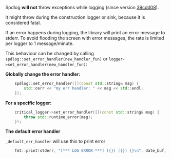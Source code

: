 Spdlog **will not** throw exceptions while logging (since version [39cdd08](https://github.com/gabime/spdlog/tree/39cdd08a5475c63959174747a140de86c24e4849)). 

It might throw during the construction logger or sink, because it is considered fatal.

If an error happens during logging, the library will print an error message to stderr.
To avoid flooding the screen with error messages, the rate is limited per logger to 1 message/minute.

This behaviour can be changed by calling ```spdlog::set_error_handler(new_handler_fun)``` or ```logger->set_error_handler(new_handler_fun)```:

**Globally change the error handler:**

```c++
    spdlog::set_error_handler([](const std::string& msg) {
        std::cerr << "my err handler: " << msg << std::endl;
    });
```


**For a specific logger:**

```c++
    critical_logger->set_error_handler([](const std::string& msg) {
        throw std::runtime_error(msg);
    });

```

**The default error handler**

`_default_err_handler` will use this to print error
```c++
    fmt::print(stderr, "[*** LOG ERROR ***] [{}] [{}] {}\n", date_buf, name(), msg);
```